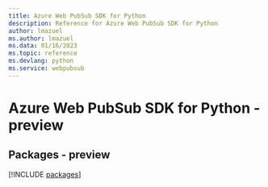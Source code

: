 ```yaml
---
title: Azure Web PubSub SDK for Python
description: Reference for Azure Web PubSub SDK for Python
author: lmazuel
ms.author: lmazuel
ms.data: 01/16/2023
ms.topic: reference
ms.devlang: python
ms.service: webpubsub
---
```

# Azure Web PubSub SDK for Python - preview
## Packages - preview
[!INCLUDE [packages](web-pubsub-index.md)]
